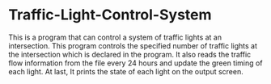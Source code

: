 # Traffic-Light-Control-System
This is a program that can control a system of traffic lights at an intersection. This program controls the specified number of traffic lights at the intersection which is declared in the program. It also reads the traffic flow information from the file every 24 hours and update the green timing of each light. At last, It prints the state of each light on the output screen.
